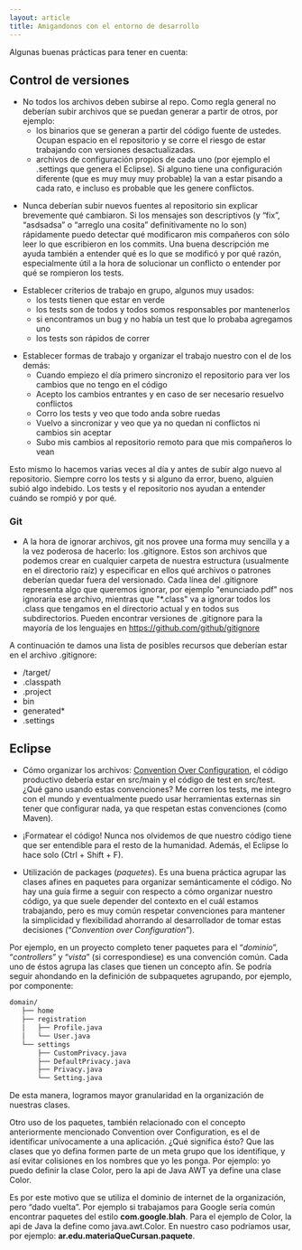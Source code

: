 ```yaml
---
layout: article
title: Amigandonos con el entorno de desarrollo
---
```


Algunas buenas prácticas para tener en cuenta:

Control de versiones
--------------------

-   No todos los archivos deben subirse al repo. Como regla general no deberían subir archivos que se puedan generar a partir de otros, por ejemplo:
    -   los binarios que se generan a partir del código fuente de ustedes. Ocupan espacio en el repositorio y se corre el riesgo de estar trabajando con versiones desactualizadas.
    -   archivos de configuración propios de cada uno (por ejemplo el .settings que genera el Eclipse). Si alguno tiene una configuración diferente (que es muy muy muy probable) la van a estar pisando a cada rato, e incluso es probable que les genere conflictos.


<!-- -->

-   Nunca deberían subir nuevos fuentes al repositorio sin explicar brevemente qué cambiaron. Si los mensajes son descriptivos (y “fix”, “asdsadsa” o “arreglo una cosita” definitivamente no lo son) rápidamente puedo detectar qué modificaron mis compañeros con sólo leer lo que escribieron en los commits. Una buena descripción me ayuda también a entender qué es lo que se modificó y por qué razón, especialmente útil a la hora de solucionar un conflicto o entender por qué se rompieron los tests.

<!-- -->

-   Establecer criterios de trabajo en grupo, algunos muy usados:
    -   los tests tienen que estar en verde
    -   los tests son de todos y todos somos responsables por mantenerlos
    -   si encontramos un bug y no había un test que lo probaba agregamos uno
    -   los tests son rápidos de correr

<!-- -->

-   Establecer formas de trabajo y organizar el trabajo nuestro con el de los demás:
    -   Cuando empiezo el día primero sincronizo el repositorio para ver los cambios que no tengo en el código
    -   Acepto los cambios entrantes y en caso de ser necesario resuelvo conflictos
    -   Corro los tests y veo que todo anda sobre ruedas
    -   Vuelvo a sincronizar y veo que ya no quedan ni conflictos ni cambios sin aceptar
    -   Subo mis cambios al repositorio remoto para que mis compañeros lo vean

Esto mismo lo hacemos varias veces al día y antes de subir algo nuevo al repositorio. Siempre corro los tests y si alguno da error, bueno, alguien subió algo indebido. Los tests y el repositorio nos ayudan a entender cuándo se rompió y por qué.

<!-- -->

### Git

-   A la hora de ignorar archivos, git nos provee una forma muy sencilla y a la vez poderosa de hacerlo: los .gitignore. Estos son archivos que podemos crear en cualquier carpeta de nuestra estructura (usualmente en el directorio raíz) y especificar en ellos qué archivos o patrones deberían quedar fuera del versionado. Cada línea del .gitignore representa algo que queremos ignorar, por ejemplo "enunciado.pdf" nos ignoraría ese archivo, mientras que "\*.class" va a ignorar todos los .class que tengamos en el directorio actual y en todos sus subdirectorios. Pueden encontrar versiones de .gitignore para la mayoría de los lenguajes en <https://github.com/github/gitignore>

A continuación te damos una lista de posibles recursos que deberían estar en el archivo .gitignore:

-   /target/
-   .classpath
-   .project
-   bin
-   generated*
-  .settings


Eclipse
-------

-   Cómo organizar los archivos: [Convention Over Configuration](http://en.wikipedia.org/wiki/Convention_over_configuration), el código productivo debería estar en src/main y el código de test en src/test. ¿Qué gano usando estas convenciones? Me corren los tests, me integro con el mundo y eventualmente puedo usar herramientas externas sin tener que configurar nada, ya que respetan estas convenciones (como Maven).

<!-- -->

-   ¡Formatear el código! Nunca nos olvidemos de que nuestro código tiene que ser entendible para el resto de la humanidad. Además, el Eclipse lo hace solo (Ctrl + Shift + F).

<!-- -->

-   Utilización de packages (*paquetes*). Es una buena práctica agrupar las clases afines en paquetes para organizar semánticamente el código. No hay una guía firme a seguir con respecto a cómo organizar nuestro código, ya que suele depender del contexto en el cuál estamos trabajando, pero es muy común respetar convenciones para mantener la simplicidad y flexibilidad ahorrando al desarrollador de tomar estas decisiones (“*Convention over Configuration*”).

Por ejemplo, en un proyecto completo tener paquetes para el “*dominio*”, “*controllers*” y “*vista*” (si correspondiese) es una convención común. Cada uno de éstos agrupa las clases que tienen un concepto afín. Se podría seguir ahondando en la definición de subpaquetes agrupando, por ejemplo, por componente:

```bash
domain/
   ├── home
   ├── registration
   │   ├── Profile.java
   │   └── User.java
   └── settings
       ├── CustomPrivacy.java
       ├── DefaultPrivacy.java
       ├── Privacy.java
       └── Setting.java

```

De esta manera, logramos mayor granularidad en la organización de nuestras clases.

Otro uso de los paquetes, también relacionado con el concepto anteriormente mencionado Convention over Configuration, es el de identificar unívocamente a una aplicación. ¿Qué significa ésto? Que las clases que yo defina formen parte de un meta grupo que los identifique, y así evitar colisiones en los nombres que yo les ponga. Por ejemplo: yo puedo definir la clase Color, pero la api de Java AWT ya define una clase Color.

Es por este motivo que se utiliza el dominio de internet de la organización, pero “dado vuelta”. Por ejemplo si trabajamos para Google sería común encontrar paquetes del estilo **com.google.blah**. Para el ejemplo de Color, la api de Java la define como java.awt.Color. En nuestro caso podríamos usar, por ejemplo: **ar.edu.materiaQueCursan.paquete**.
